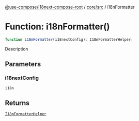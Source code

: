 [@use-compose/i18next-compose-root](../../../index.md) / [core/src](../index.md) / i18nFormatter

# Function: i18nFormatter()

```ts
function i18nFormatter(i18nextConfig): I18nFormatterHelper;
```

Description

## Parameters

### i18nextConfig

`i18n`

## Returns

[`I18nFormatterHelper`](../interfaces/I18nFormatterHelper.md)
